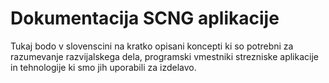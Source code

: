 # Dokumentacija SCNG aplikacije

Tukaj bodo v slovenscini na kratko opisani koncepti ki so potrebni
za razumevanje razvijalskega dela, programski vmestniki strezniske aplikacije in 
tehnologije ki smo jih uporabili za izdelavo.